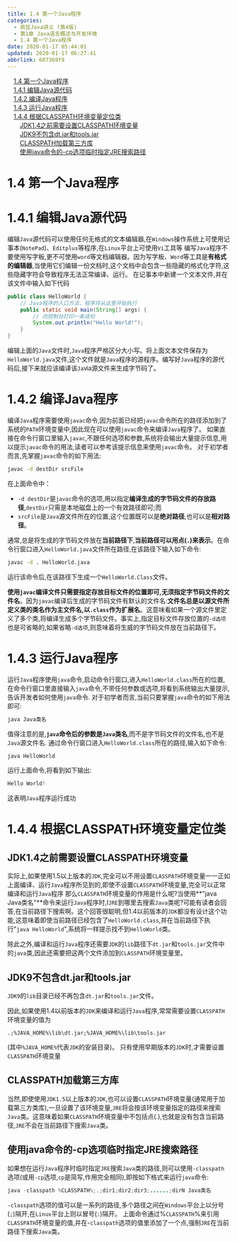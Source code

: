 ```yaml
---
title: 1.4 第一个Java程序
categories: 
  - 疯狂Java讲义 (第4版)
  - 第1章 Java语言概述与开发环境
  - 1.4 第一个Java程序
date: 2020-01-17 05:44:01
updated: 2020-01-17 06:27:41
abbrlink: 607369f9
---
```

<div id='my_toc'><a href="/JavaReadingNotes/607369f9/#1-4-第一个Java程序" class="header_1">1.4 第一个Java程序</a><br><a href="/JavaReadingNotes/607369f9/#1-4-1-编辑Java源代码" class="header_1">1.4.1 编辑Java源代码</a><br><a href="/JavaReadingNotes/607369f9/#1-4-2-编译Java程序" class="header_1">1.4.2 编译Java程序</a><br><a href="/JavaReadingNotes/607369f9/#1-4-3-运行Java程序" class="header_1">1.4.3 运行Java程序</a><br><a href="/JavaReadingNotes/607369f9/#1-4-4-根据CLASSPATH环境变量定位类" class="header_1">1.4.4 根据CLASSPATH环境变量定位类</a><br><a href="/JavaReadingNotes/607369f9/#JDK1-4之前需要设置CLASSPATH环境变量" class="header_2">JDK1.4之前需要设置CLASSPATH环境变量</a><br><a href="/JavaReadingNotes/607369f9/#JDK9不包含dt-jar和tools-jar" class="header_2">JDK9不包含dt.jar和tools.jar</a><br><a href="/JavaReadingNotes/607369f9/#CLASSPATH加载第三方库" class="header_2">CLASSPATH加载第三方库</a><br><a href="/JavaReadingNotes/607369f9/#使用java命令的-cp选项临时指定JRE搜索路径" class="header_2">使用java命令的-cp选项临时指定JRE搜索路径</a><br></div>
<style>.header_1{margin-left: 1em;}.header_2{margin-left: 2em;}.header_3{margin-left: 3em;}.header_4{margin-left: 4em;}.header_5{margin-left: 5em;}.header_6{margin-left: 6em;}</style>
<!--more-->
<script>if (navigator.platform.search('arm')==-1){document.getElementById('my_toc').style.display = 'none';}var e,p = document.getElementsByTagName('p');while (p.length>0) {e = p[0];e.parentElement.removeChild(e);}</script>

<!--end-->
# 1.4 第一个Java程序
# 1.4.1 编辑Java源代码
编辑`Java`源代码可以使用仼何无格式的文本编辑器,在`Windows`操作系统上可使用记事本(`NotePad`)、`Editplus`等程序,在`Linux`平台上可使用`Vi`工具等
编写`Java`程序不要使用写字板,更不可使用`word`等文档编辑器。因为写字板、`Word`等工具是**有格式的编辑器**,当使用它们编辑一份文档时,这个文档中会包含一些隐藏的格式化字符,这些隐藏字符会导致程序无法正常编译、运行。
在记事本中新建一个文本文件,并在该文件中输入如下代码
```java
public class HelloWorld {
    // Java程序的入口方法，程序将从这里开始执行
    public static void main(String[] args) {
        // 向控制台打印一条语句
        System.out.println("Hello World!");
    }
}
```
编辑上面的`Java`文件时,`Java`程序严格区分大小写。将上面文本文件保存为`HelloWorld.java`文件,这个文件就是`Java`程序的源程序。编写好`Java`程序的源代码后,接下来就应该编译该`Ja`ⅵa源文件来生成字节码了。
# 1.4.2 编译Java程序
编译`Java`程序需要使用`javac`命令,因为前面已经把`javac`命令所在的路径添加到了系统的`PATH`环境变量中,因此现在可以使用`javac`命令来编译`Java`程序了。
如果直接在命令行窗口里输入`javac`,不跟任何选项和参数,系统将会输出大量提示信息,用以提示`javac`命令的用法,读者可以参考该提示信息来使用`javac`命令。
对于初学者而言,先掌握`javac`命令的如下用法:
```cmd
javac -d destDir srcFile
```
在上面命令中：
- `-d destDir`是`javac`命令的选项,用以指定**编译生成的字节码文件的存放路径**,`destDir`只需是本地磁盘上的一个有效路径即可;而
- `srcFile`是`Java`源文件所在的位置,这个位置既可以是**绝对路径**,也可以是**相对路径**。

通常,总是将生成的字节码文件放在**当前路径下**,**当前路径可以用点(`.`)来表示**。在命令行窗口进入`HelloWorld.java`文件所在路径,在该路径下输入如下命令:
```cmd
javac -d . HelloWorld.java
```
运行该命令后,在该路径下生成一个`HelloWorld.Class`文件。

**使用`javac`编译文件只需要指定存放目标文件的位置即可,无须指定字节码文件的文件名**。因为`javac`编译后生成的字节码文件有默认的文件名:**文件名总是以源文件所定义类的类名作为主文件名,以`.class`作为扩展名**。这意味看如果一个源文件里定义了多个类,将编译生成多个字节码文件。事实上,指定目标文件存放位置的`-d选项`也是可省略的,如果省略`-d选项`,则意味着将生威的字节码文件放在当前路径下。

# 1.4.3 运行Java程序
运行`Java`程序使用`java`命令,启动命令行窗口,进入`HelloWorld.class`所在的位置,在命令行窗口里直接输入`java`命令,不带任何参数或选项,将看到系统输出大量提示,告诉开发者如何使用`java`命令.
对于初学者而言,当前只要掌握`java`命令的如下用法即可:
```cmd
java Java类名
```
值得注意的是,**`java`命令后的参数是`Java`类名**,而不是字节码文件的文件名,也不是`Java`源文件名.
通过命令行窗口进入`HelloWorld.class`所在的路径,输入如下命令:
```java
java HelloWorld
```
运行上面命令,将看到如下输出:
```java
Hello World!
```
这表明`Java`程序运行成功
# 1.4.4 根据CLASSPATH环境变量定位类
## JDK1.4之前需要设置CLASSPATH环境变量
实际上,如果使用1.5以上版本的`JDK`,完全可以不用设置`CLASSPATH`环境变量一一正如上面编译、运行`Java`程序所见到的,即使不设置`CLASSPATH`环境变量,完全可以正常编译和运行`Java`程序
那么`CLASSPATH`环境变量的作用是什么呢?当使用**"java Java类名"**命令来运行`Java`程序时,Ⅰ`JRE`到哪里去搜索`Java`类呢?可能有读者会回答,在当前路径下搜索啊。这个回答很聪明,但1.4以前版本的`JDK`都没有设计这个功能,这意味着即使当前路径已经包含了`HelloWorld.class`,并在当前路径下执行"`java HelloWorld`",系统将一样提示找不到`HelloWorld`类。

除此之外,编译和运行`Java`程序还需要`JDK`的`lib`路径下`dt.jar`和`tools.jar`文件中的`java`类,因此还需要把这两个文件添加到`CLASSPATH`环境变量里。
## JDK9不包含dt.jar和tools.jar
`JDK9`的`lib`目录已经不再包含`dt.jar`和`tools.jar`文件。

因此,如果使用1.4以前版本的`JDK`来编译和运行`Java`程序,常常需要设置`CLASSPATH`环境变量的值为
```
.;%JAVA_HOME%\lib\dt.jar;%JAVA_HOME%\lib\tools.jar
```
(其中`%JAVA_HOME%`代表`JDK`的安装目录)。
只有使用早期版本的`JDK`时,才需要设置`CLASSPATH`环境变量
## CLASSPATH加载第三方库
当然,即使使用`JDK1.5`以上版本的`JDK`,也可以设置`CLASSPATH`环境变量(通常用于加载第三方类库),一旦设置了该环境变量,`JRE`将会按该环境变量指定的路径来搜索`Java`类。这意味着如果`CLASSPATH`环境变量中不包括点(.),也就是没有包含当前路径,`JRE`不会在当前路径下搜索`Java`类。
## 使用java命令的-cp选项临时指定JRE搜索路径
如果想在运行`Java`程序时临时指定`JRE`搜索`Java`类的路径,则可以使用`-classpath`选项(或用`-cp`选项,`cp`是简写,作用完全相同),即按如下格式来运行`java`命令:
```java
java -classpath %CLASSPATH%;.;dir1;dir2;dir3;......;dirN Java类名
```
`-classpath`选项的值可以是一系列的路径,多个路径之间在`Windows`平台上以分号(`;`)隔开,在`Linux`平台上则以冒号(`:`)隔开。
上面命令通过%`CLASSPATH`%来引用`CLASSPATH`环境变量的值,并在-`classpath`选项的值里添加了一个点,强制`JRE`在当前路径下搜索`Java`类。
